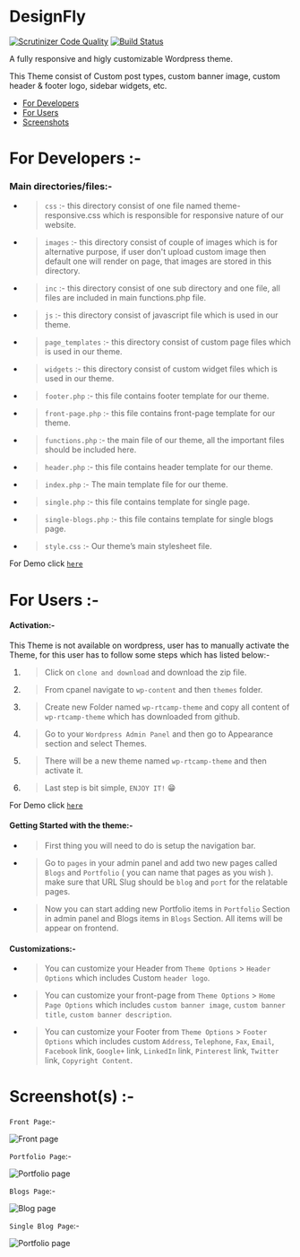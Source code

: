 # DesignFly

[![Scrutinizer Code Quality](https://scrutinizer-ci.com/g/arth36/design-fly/badges/quality-score.png?b=main)](https://scrutinizer-ci.com/g/arth36/design-fly/?branch=main)
[![Build Status](https://scrutinizer-ci.com/g/arth36/design-fly/badges/build.png?b=main)](https://scrutinizer-ci.com/g/arth36/design-fly/build-status/main)

A fully responsive and higly customizable Wordpress theme.

This Theme consist of Custom post types, custom banner image, custom header & footer logo, sidebar widgets, etc.

* [ For Developers ](https://github.com/arth36/design-fly#for-developers--)
* [ For Users ](https://github.com/arth36/design-fly#for-users--)
* [ Screenshots ](https://github.com/arth36/design-fly#screenshots--)

# For Developers :-

### Main directories/files:-

 * > `css` :- this directory consist of one file named theme-responsive.css which is responsible for responsive nature of our website.
 * > `images` :- this directory consist of couple of images which is for alternative purpose, if user don't upload custom image then default one will render on page, that images are stored in this directory.
 * > `inc` :- this directory consist of one sub directory and one file, all files are included in main functions.php file.
 * > `js` :- this directory consist of javascript file which is used in our theme.
 * > `page_templates` :- this directory consist of custom page files which is used in our theme.
 * > `widgets` :- this directory consist of custom widget files which is used in our theme.
 * > `footer.php` :- this file contains footer template for our theme.
 * > `front-page.php` :- this file contains front-page template for our theme.
 * > `functions.php` :- the main file of our theme, all the important files should be included here.
 * > `header.php` :- this file contains header template for our theme.
 * > `index.php` :- The main template file for our theme.
 * > `single.php` :- this file contains template for single page.
 * > `single-blogs.php` :- this file contains template for single blogs page.
 * > `style.css` :- Our theme’s main stylesheet file.

For Demo click [`here`]( https://inconceivable-glanc.000webhostapp.com/ )

# For Users :-

#### Activation:-	

This Theme is not available on wordpress, user has to manually activate the Theme, for this user has to follow some steps which has listed below:-

 1. >Click on `clone and download` and download the zip file.
 2. >From cpanel navigate to `wp-content` and then `themes` folder.
 3. >Create new Folder named `wp-rtcamp-theme` and copy all content of `wp-rtcamp-theme` which has downloaded from github.
 4. >Go to your `Wordpress Admin Panel` and then go to Appearance section and select Themes.
 5. >There will be a new theme named `wp-rtcamp-theme` and then activate it.
 6. >Last step is bit simple, `ENJOY IT!` :grin:
 
For Demo click [`here`]( https://inconceivable-glanc.000webhostapp.com/ )

#### Getting Started with the theme:-
 * > First thing you will need to do is setup the navigation bar.
 * > Go to `pages` in your admin panel and add two new pages called `Blogs` and `Portfolio` ( you can name that pages as you wish ). make sure that URL Slug should be `blog` and `port` for the relatable pages.
 * > Now you can start adding new Portfolio items in `Portfolio` Section in admin panel and Blogs items in `Blogs` Section. All items will be appear on frontend.

#### Customizations:-

* > You can customize your Header from `Theme Options` > `Header Options` which includes Custom `header logo`.
* > You can customize your front-page from `Theme Options` > `Home Page Options` which includes `custom banner image`, `custom banner title`, `custom banner description`.
* > You can customize your Footer from `Theme Options` > `Footer Options` which includes custom `Address`, `Telephone`, `Fax`, `Email`, `Facebook` link, `Google+` link, `LinkedIn` link, `Pinterest` link, `Twitter` link, `Copyright Content`.

# Screenshot(s) :-

`Front Page`:-

![Front page](https://imgur.com/o9ssSXK.png)

`Portfolio Page`:-

![Portfolio page](https://imgur.com/Lk7Jb0g.png)

`Blogs Page`:-

![Blog page](https://imgur.com/5t1VIiE.png)

`Single Blog Page`:-

![Portfolio page](https://imgur.com/GU7jWWX.png)

